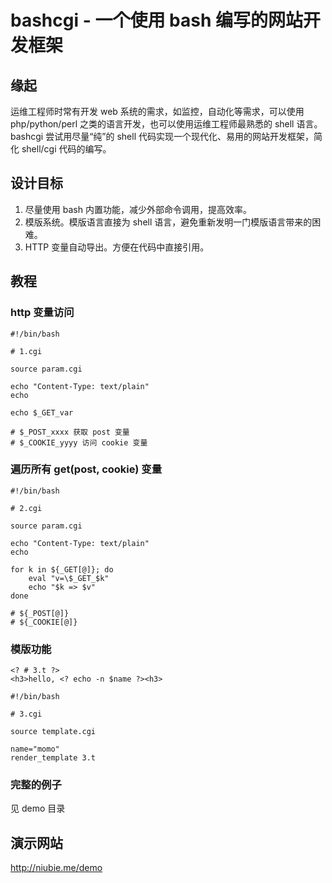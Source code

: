 # bashcgi - 一个使用 bash 编写的网站开发框架

## 缘起

运维工程师时常有开发 web 系统的需求，如监控，自动化等需求，可以使用 php/python/perl 之类的语言开发，也可以使用运维工程师最熟悉的 shell 语言。bashcgi 尝试用尽量“纯”的 shell 代码实现一个现代化、易用的网站开发框架，简化 shell/cgi 代码的编写。

## 设计目标

1. 尽量使用 bash 内置功能，减少外部命令调用，提高效率。
2. 模版系统。模版语言直接为 shell 语言，避免重新发明一门模版语言带来的困难。
3. HTTP 变量自动导出。方便在代码中直接引用。

## 教程

### http 变量访问
```
#!/bin/bash

# 1.cgi

source param.cgi

echo "Content-Type: text/plain"
echo

echo $_GET_var

# $_POST_xxxx 获取 post 变量
# $_COOKIE_yyyy 访问 cookie 变量
```

### 遍历所有 get(post, cookie) 变量
```
#!/bin/bash

# 2.cgi

source param.cgi

echo "Content-Type: text/plain"
echo

for k in ${_GET[@]}; do
    eval "v=\$_GET_$k"
    echo "$k => $v"
done

# ${_POST[@]}
# ${_COOKIE[@]}
```

### 模版功能
```
<? # 3.t ?>
<h3>hello, <? echo -n $name ?><h3>
```

```
#!/bin/bash

# 3.cgi

source template.cgi

name="momo"
render_template 3.t
```

### 完整的例子
见 demo 目录

## 演示网站
http://niubie.me/demo

